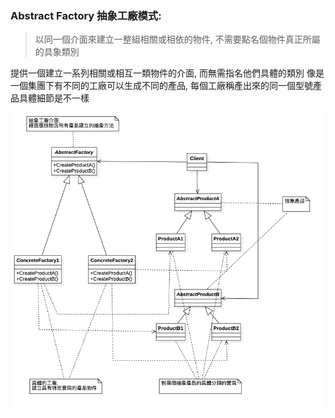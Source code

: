 ### Abstract Factory 抽象工廠模式:
> 以同一個介面來建立一整組相關或相依的物件, 不需要點名個物件真正所屬的具象類別

提供一個建立一系列相關或相互一類物件的介面, 而無需指名他們具體的類別
像是一個集團下有不同的工廠可以生成不同的產品,
每個工廠稱產出來的同一個型號產品具體細節是不一樣

![UML](https://github.com/kimi0230/DesignPatternGolang/blob/master/UML/AbstractFactory.png?raw=true)